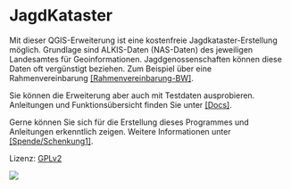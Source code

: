 # JagdKataster

Mit dieser QGIS-Erweiterung ist eine kostenfreie Jagdkataster-Erstellung möglich.
Grundlage sind ALKIS-Daten (NAS-Daten) des jeweiligen Landesamtes für Geoinformationen. Jagdgenossenschaften können diese Daten oft vergünstigt beziehen. Zum Beispiel über eine Rahmenvereinbarung  [\[Rahmenvereinbarung-BW\]](https://www.lgl-bw.de/export/sites/lgl/unsere-themen/Produkte/Galerien/Dokumente/Rahmenvereinbarung_Jagdgenossenschaften_und_Eigenjagdbesitzer_2008.pdf).

Sie können die Erweiterung aber auch mit Testdaten ausprobieren. Anleitungen und Funktionsübersicht finden Sie unter [\[Docs\]](https://github.com/skorpsim/JagdKataster/tree/master/docs).

Gerne können Sie sich für die Erstellung dieses Programmes und Anleitungen erkenntlich zeigen. Weitere Informationen unter [\[Spende/Schenkung1\]](https://github.com/skorpsim/JagdKataster/raw/master/docs/07_Spenden.pdf).


Lizenz: [GPLv2](http://www.gnu.org/licenses/old-licenses/gpl-2.0.en.html)

![](https://github.com/skorpsim/JagdKataster/raw/master/JagdKataster.png)
